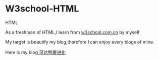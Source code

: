 # W3school-HTML
HTML
<p>As a freshman of HTML,I learn from <a href="http://www.w3school.com.cn/" target="_blank">w3school.com.cn</a> by myself</p>
<p>My target is beautify my blog,therefore I can enjoy every blogs of mine.</p>
<p>Here is my blog<a href="http://www.cnblogs.com/Aries-rong/" target="_blank"> 可达鸭要进化</a></p>
